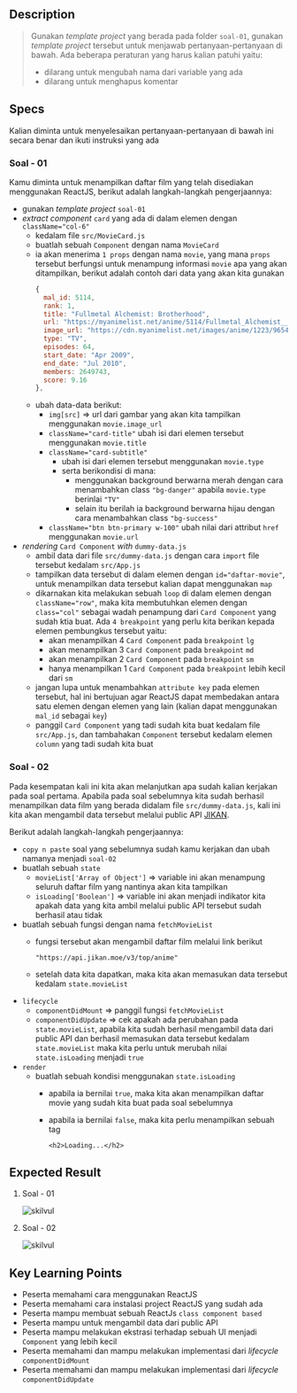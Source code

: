 ## Description

> Gunakan _template project_ yang berada pada folder `soal-01`, gunakan _template project_ tersebut untuk menjawab pertanyaan-pertanyaan di bawah. Ada beberapa peraturan yang harus kalian patuhi yaitu:
>
> - dilarang untuk mengubah nama dari variable yang ada
> - dilarang untuk menghapus komentar


## Specs

Kalian diminta untuk menyelesaikan pertanyaan-pertanyaan di bawah ini secara benar dan ikuti instruksi yang ada

### Soal - 01

Kamu diminta untuk menampilkan daftar film yang telah disediakan menggunakan ReactJS, berikut adalah langkah-langkah pengerjaannya:
- gunakan _template project_ `soal-01`
- *extract component* `card` yang ada di dalam elemen dengan `className="col-6"`
  - kedalam file  `src/MovieCard.js`
  - buatlah sebuah `Component` dengan nama `MovieCard`
  - ia akan menerima `1 props` dengan nama `movie`, yang mana `props` tersebut berfungsi untuk menampung informasi `movie` apa yang akan ditampilkan, berikut adalah contoh dari data yang akan kita gunakan
    ```Javascript
    {
      mal_id: 5114,
      rank: 1,
      title: "Fullmetal Alchemist: Brotherhood",
      url: "https://myanimelist.net/anime/5114/Fullmetal_Alchemist__Brotherhood",
      image_url: "https://cdn.myanimelist.net/images/anime/1223/96541.jpg?s=faffcb677a5eacd17bf761edd78bfb3f",
      type: "TV",
      episodes: 64,
      start_date: "Apr 2009",
      end_date: "Jul 2010",
      members: 2649743,
      score: 9.16
    },
    ```
  - ubah data-data berikut:
    - `img[src]` => url dari gambar yang akan kita tampilkan menggunakan `movie.image_url`
    - `className="card-title"` ubah isi dari elemen tersebut menggunakan `movie.title`
    - `className="card-subtitle"`
      - ubah isi dari elemen tersebut menggunakan `movie.type`
      - serta berikondisi di mana:
        - menggunakan background berwarna merah dengan cara menambahkan class `"bg-danger"` apabila `movie.type` berinlai `"TV"`
        - selain itu berilah ia background berwarna hijau dengan cara menambahkan class `"bg-success"`
    - `className="btn btn-primary w-100"` ubah nilai dari attribut `href` menggunakan `movie.url`
- *rendering* `Card Component` *with* `dummy-data.js`
  - ambil data dari file `src/dummy-data.js` dengan cara `import` file tersebut kedalam `src/App.js`
  - tampilkan data tersebut di dalam elemen dengan `id="daftar-movie"`, untuk menampilkan data tersebut kalian dapat menggunakan `map`
  - dikarnakan kita melakukan sebuah `loop` di dalam elemen dengan `className="row"`, maka kita membutuhkan elemen dengan `class="col"` sebagai wadah penampung dari `Card Component` yang sudah ktia buat. Ada `4 breakpoint` yang perlu kita berikan kepada elemen pembungkus tersebut yaitu:
    - akan menampilkan 4 `Card Component` pada `breakpoint` `lg`
    - akan menampilkan 3 `Card Component` pada `breakpoint` `md`
    - akan menampilkan 2 `Card Component` pada `breakpoint` `sm`
    - hanya menampilkan 1 `Card Component` pada `breakpoint` lebih kecil dari `sm`
  - jangan lupa untuk menambahkan `attribute key` pada elemen tersebut, hal ini bertujuan agar ReactJS dapat membedakan antara satu elemen dengan elemen yang lain (kalian dapat menggunakan `mal_id` sebagai `key`)
  - panggil `Card Component` yang tadi sudah kita buat kedalam file `src/App.js`, dan tambahakan `Component` tersebut kedalam elemen `column` yang tadi sudah kita buat


### Soal - 02
Pada kesempatan kali ini kita akan melanjutkan apa sudah kalian kerjakan pada soal pertama. Apabila pada soal sebelumnya kita sudah berhasil menampilkan data film yang berada didalam file `src/dummy-data.js`, kali ini kita akan mengambil data tersebut melalui public API [JIKAN](https://jikan.docs.apiary.io/#reference/0/top/top-request-example+schema).

Berikut adalah langkah-langkah pengerjaannya:
- `copy n paste` soal yang sebelumnya sudah kamu kerjakan dan ubah namanya menjadi `soal-02`
- buatlah sebuah `state`
  - `movieList['Array of Object']` => variable ini akan menampung seluruh daftar film yang nantinya akan kita tampilkan
  - `isLoading['Boolean']` => variable ini akan menjadi indikator kita apakah data yang kita ambil melalui public API tersebut sudah berhasil atau tidak
- buatlah sebuah fungsi dengan nama `fetchMovieList`
  - fungsi tersebut akan mengambil daftar film melalui link berikut
    
    `"https://api.jikan.moe/v3/top/anime"`
  - setelah data kita dapatkan, maka kita akan memasukan data tersebut kedalam `state.movieList`
- `lifecycle`
  - `componentDidMount` => panggil fungsi `fetchMovieList`
  - `componentDidUpdate` => cek apakah ada perubahan pada `state.movieList`, apabila kita sudah berhasil mengambil data dari public API dan berhasil memasukan data tersebut kedalam `state.movieList` maka kita perlu untuk merubah nilai `state.isLoading` menjadi `true`
- `render`
  - buatlah sebuah kondisi menggunakan `state.isLoading`
    - apabila ia bernilai `true`, maka kita akan menampilkan daftar movie yang sudah kita buat pada soal sebelumnya
    - apabila ia bernilai `false`, maka kita perlu menampilkan sebuah tag
    
      `<h2>Loading...</h2>`


## Expected Result

1. Soal - 01

   ![skilvul](https://skilvul-prod-01.s3.ap-southeast-1.amazonaws.com/lesson/full-stack-assignment/react-03.gif)

2. Soal - 02

   ![skilvul](https://skilvul-prod-01.s3.ap-southeast-1.amazonaws.com/lesson/full-stack-assignment/react-04.gif)

## Key Learning Points

- Peserta memahami cara menggunakan ReactJS
- Peserta memahami cara instalasi project ReactJS yang sudah ada
- Peserta mampu membuat sebuah ReactJs `class component based`
- Peserta mampu untuk mengambil data dari public API
- Peserta mampu melakukan ekstrasi terhadap sebuah UI menjadi `Component` yang lebih kecil
- Peserta memahami dan mampu melakukan implementasi dari *lifecycle* `componentDidMount`
- Peserta memahami dan mampu melakukan implementasi dari *lifecycle* `componentDidUpdate`
